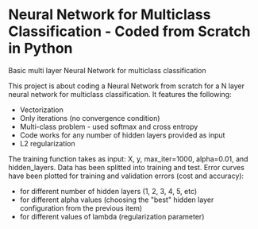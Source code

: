 # Neural Network for Multiclass Classification - Coded from Scratch in Python
Basic multi layer Neural Network for multiclass classification

This project is about coding a Neural Network from scratch for a N layer neural network for multiclass classification. It features the following: 
- Vectorization
- Only iterations (no convergence condition)
- Multi-class problem - used softmax and cross entropy
- Code works for any number of hidden layers provided as input
- L2 regularization

The training function takes as input: X, y, max_iter=1000, alpha=0.01, and hidden_layers. Data has been splitted into training and test. Error curves have been plotted for training and validation errors (cost and accuracy):
- for different number of hidden layers (1, 2, 3, 4, 5, etc)
- for different alpha values (choosing the "best" hidden layer configuration from the previous item)
- for different values of lambda (regularization parameter)
